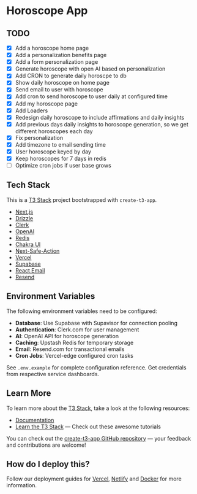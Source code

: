 # Horoscope App

## TODO

- [x] Add a horoscope home page
- [x] Add a personalization benefits page
- [x] Add a form personalization page
- [x] Generate horoscope with open AI based on personalization
- [x] Add CRON to generate daily horoscpe to db
- [x] Show daily horoscope on home page
- [x] Send email to user with horoscope
- [x] Add cron to send horoscope to user daily at configured time
- [x] Add my horoscope page
- [x] Add Loaders
- [x] Redesign daily horoscope to include affirmations and daily insights
- [x] Add previous days daily insights to horoscope generation, so we get different horoscopes each day
- [x] Fix personalization
- [x] Add timezone to email sending time
- [x] User horoscope keyed by day
- [x] Keep horoscopes for 7 days in redis
- [ ] Optimize cron jobs if user base grows

## Tech Stack

This is a [T3 Stack](https://create.t3.gg/) project bootstrapped with `create-t3-app`.

- [Next.js](https://nextjs.org)
- [Drizzle](https://orm.drizzle.team/)
- [Clerk](https://clerk.com/docs/quickstarts/nextjs)
- [OpenAI](https://openai.com/api/)
- [Redis](https://redis.io/)
- [Chakra UI](https://chakra-ui.com/)
- [Next-Safe-Action](https://next-safe-action.com/)
- [Vercel](https://vercel.com/)
- [Supabase](https://supabase.com/)
- [React Email](https://react.email/)
- [Resend](https://resend.com/)

## Environment Variables

The following environment variables need to be configured:

- **Database**: Use Supabase with Supavisor for connection pooling
- **Authentication**: Clerk.com for user management
- **AI**: OpenAI API for horoscope generation
- **Caching**: Upstash Redis for temporary storage
- **Email**: Resend.com for transactional emails
- **Cron Jobs**: Vercel-edge configured cron tasks

See `.env.example` for complete configuration reference. Get credentials from respective service dashboards.

## Learn More

To learn more about the [T3 Stack](https://create.t3.gg/), take a look at the following resources:

- [Documentation](https://create.t3.gg/)
- [Learn the T3 Stack](https://create.t3.gg/en/faq#what-learning-resources-are-currently-available) — Check out these awesome tutorials

You can check out the [create-t3-app GitHub repository](https://github.com/t3-oss/create-t3-app) — your feedback and contributions are welcome!

## How do I deploy this?

Follow our deployment guides for [Vercel](https://create.t3.gg/en/deployment/vercel), [Netlify](https://create.t3.gg/en/deployment/netlify) and [Docker](https://create.t3.gg/en/deployment/docker) for more information.
